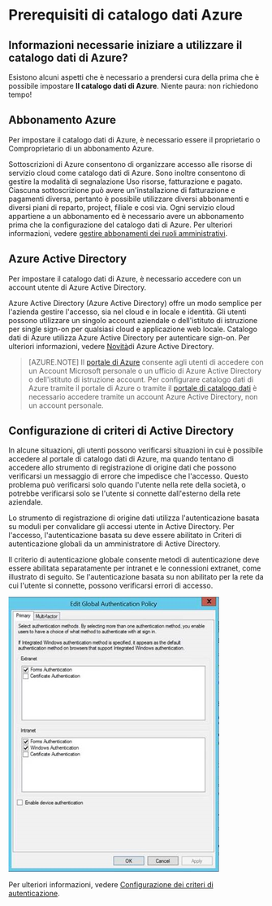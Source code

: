 <properties
   pageTitle="Prerequisiti di catalogo dati Azure | Microsoft Azure"
   description="Azure prerequisiti catalogo dati, è necessario per iniziare a utilizzare il catalogo dati di Azure."
   services="data-catalog"
   documentationCenter=""
   authors="steelanddata"
   manager="NA"
   editor=""
   tags=""/>
<tags
   ms.service="data-catalog"
   ms.devlang="NA"
   ms.topic="article"
   ms.tgt_pltfrm="NA"
   ms.workload="data-catalog"
   ms.date="09/21/2016"
   ms.author="maroche"/>

# <a name="azure-data-catalog-prerequisites"></a>Prerequisiti di catalogo dati Azure

## <a name="what-do-i-need-to-get-started-with-azure-data-catalog"></a>Informazioni necessarie iniziare a utilizzare il catalogo dati di Azure?

Esistono alcuni aspetti che è necessario a prendersi cura della prima che è possibile impostare **Il catalogo dati di Azure**. Niente paura: non richiedono tempo!

## <a name="azure-subscription"></a>Abbonamento Azure
Per impostare il catalogo dati di Azure, è necessario essere il proprietario o Comproprietario di un abbonamento Azure.

Sottoscrizioni di Azure consentono di organizzare accesso alle risorse di servizio cloud come catalogo dati di Azure. Sono inoltre consentono di gestire la modalità di segnalazione Uso risorse, fatturazione e pagato. Ciascuna sottoscrizione può avere un'installazione di fatturazione e pagamenti diversa, pertanto è possibile utilizzare diversi abbonamenti e diversi piani di reparto, project, filiale e così via. Ogni servizio cloud appartiene a un abbonamento ed è necessario avere un abbonamento prima che la configurazione del catalogo dati di Azure. Per ulteriori informazioni, vedere [gestire abbonamenti dei ruoli amministrativi](../active-directory/active-directory-assign-admin-roles.md).

## <a name="azure-active-directory"></a>Azure Active Directory
Per impostare il catalogo dati di Azure, è necessario accedere con un account utente di Azure Active Directory.

Azure Active Directory (Azure Active Directory) offre un modo semplice per l'azienda gestire l'accesso, sia nel cloud e in locale e identità. Gli utenti possono utilizzare un singolo account aziendale o dell'istituto di istruzione per single sign-on per qualsiasi cloud e applicazione web locale. Catalogo dati di Azure utilizza Azure Active Directory per autenticare sign-on. Per ulteriori informazioni, vedere [Novità](../active-directory/active-directory-whatis.md)di Azure Active Directory.

> [AZURE.NOTE] Il [portale di Azure](http://portal.azure.com/) consente agli utenti di accedere con un Account Microsoft personale o un ufficio di Azure Active Directory o dell'istituto di istruzione account. Per configurare catalogo dati di Azure tramite il portale di Azure o tramite il [portale di catalogo dati](http://www.azuredatacatalog.com) è necessario accedere tramite un account Azure Active Directory, non un account personale.

## <a name="active-directory-policy-configuration"></a>Configurazione di criteri di Active Directory

In alcune situazioni, gli utenti possono verificarsi situazioni in cui è possibile accedere al portale di catalogo dati di Azure, ma quando tentano di accedere allo strumento di registrazione di origine dati che possono verificarsi un messaggio di errore che impedisce che l'accesso. Questo problema può verificarsi solo quando l'utente nella rete della società, o potrebbe verificarsi solo se l'utente si connette dall'esterno della rete aziendale.

Lo strumento di registrazione di origine dati utilizza l'autenticazione basata su moduli per convalidare gli accessi utente in Active Directory. Per l'accesso, l'autenticazione basata su deve essere abilitato in Criteri di autenticazione globali da un amministratore di Active Directory.

Il criterio di autenticazione globale consente metodi di autenticazione deve essere abilitata separatamente per intranet e le connessioni extranet, come illustrato di seguito. Se l'autenticazione basata su non abilitato per la rete da cui l'utente si connette, possono verificarsi errori di accesso.

 ![Criteri di autenticazione globali di Active Directory](./media/data-catalog-prerequisites/global-auth-policy.png)

Per ulteriori informazioni, vedere [Configurazione dei criteri di autenticazione](https://technet.microsoft.com/library/dn486781.aspx).
